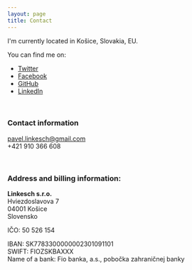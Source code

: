 ```yaml
---
layout: page
title: Contact
---
```


I'm currently located in Košice, Slovakia, EU.

You can find me on:

- [Twitter](https://twitter.com/linkesch)
- [Facebook](https://www.facebook.com/linkesch)
- [GitHub](https://github.com/orthes)
- [LinkedIn](https://www.linkedin.com/in/linkesch)

<br>

### Contact information

[pavel.linkesch@gmail.com](mailto:pavel.linkesch@gmail.com)<br>
+421 910 366 608

<br>

### Address and billing information:

**Linkesch s.r.o.**<br>
Hviezdoslavova 7<br>
04001 Košice<br>
Slovensko

IČO: 50 526 154

IBAN: SK7783300000002301091101<br>
SWIFT: FIOZSKBAXXX<br>
Name of a bank: Fio banka, a.s., pobočka zahraničnej banky
